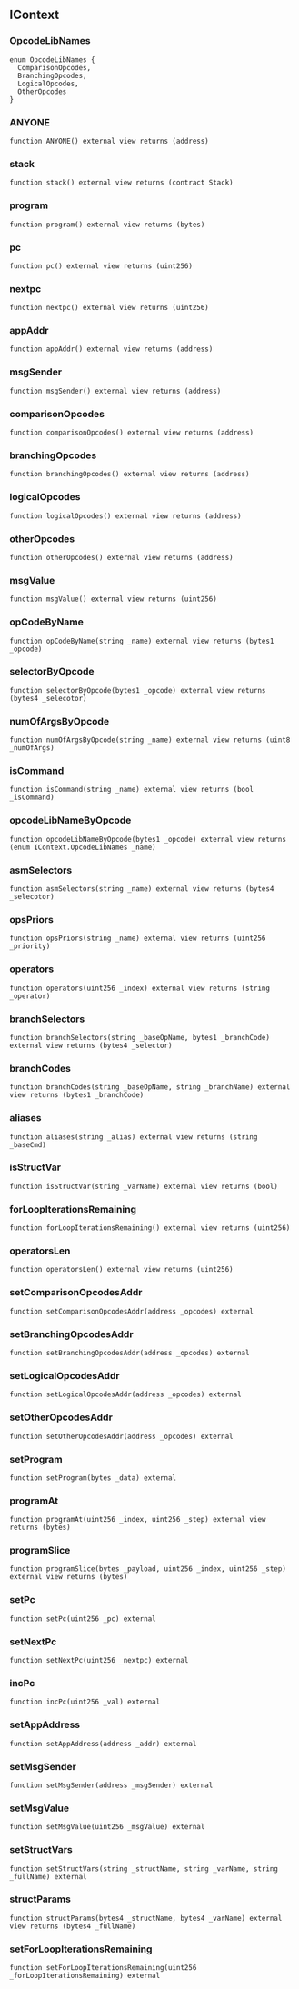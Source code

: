 ## IContext

### OpcodeLibNames

```solidity
enum OpcodeLibNames {
  ComparisonOpcodes,
  BranchingOpcodes,
  LogicalOpcodes,
  OtherOpcodes
}
```

### ANYONE

```solidity
function ANYONE() external view returns (address)
```

### stack

```solidity
function stack() external view returns (contract Stack)
```

### program

```solidity
function program() external view returns (bytes)
```

### pc

```solidity
function pc() external view returns (uint256)
```

### nextpc

```solidity
function nextpc() external view returns (uint256)
```

### appAddr

```solidity
function appAddr() external view returns (address)
```

### msgSender

```solidity
function msgSender() external view returns (address)
```

### comparisonOpcodes

```solidity
function comparisonOpcodes() external view returns (address)
```

### branchingOpcodes

```solidity
function branchingOpcodes() external view returns (address)
```

### logicalOpcodes

```solidity
function logicalOpcodes() external view returns (address)
```

### otherOpcodes

```solidity
function otherOpcodes() external view returns (address)
```

### msgValue

```solidity
function msgValue() external view returns (uint256)
```

### opCodeByName

```solidity
function opCodeByName(string _name) external view returns (bytes1 _opcode)
```

### selectorByOpcode

```solidity
function selectorByOpcode(bytes1 _opcode) external view returns (bytes4 _selecotor)
```

### numOfArgsByOpcode

```solidity
function numOfArgsByOpcode(string _name) external view returns (uint8 _numOfArgs)
```

### isCommand

```solidity
function isCommand(string _name) external view returns (bool _isCommand)
```

### opcodeLibNameByOpcode

```solidity
function opcodeLibNameByOpcode(bytes1 _opcode) external view returns (enum IContext.OpcodeLibNames _name)
```

### asmSelectors

```solidity
function asmSelectors(string _name) external view returns (bytes4 _selecotor)
```

### opsPriors

```solidity
function opsPriors(string _name) external view returns (uint256 _priority)
```

### operators

```solidity
function operators(uint256 _index) external view returns (string _operator)
```

### branchSelectors

```solidity
function branchSelectors(string _baseOpName, bytes1 _branchCode) external view returns (bytes4 _selector)
```

### branchCodes

```solidity
function branchCodes(string _baseOpName, string _branchName) external view returns (bytes1 _branchCode)
```

### aliases

```solidity
function aliases(string _alias) external view returns (string _baseCmd)
```

### isStructVar

```solidity
function isStructVar(string _varName) external view returns (bool)
```

### forLoopIterationsRemaining

```solidity
function forLoopIterationsRemaining() external view returns (uint256)
```

### operatorsLen

```solidity
function operatorsLen() external view returns (uint256)
```

### setComparisonOpcodesAddr

```solidity
function setComparisonOpcodesAddr(address _opcodes) external
```

### setBranchingOpcodesAddr

```solidity
function setBranchingOpcodesAddr(address _opcodes) external
```

### setLogicalOpcodesAddr

```solidity
function setLogicalOpcodesAddr(address _opcodes) external
```

### setOtherOpcodesAddr

```solidity
function setOtherOpcodesAddr(address _opcodes) external
```

### setProgram

```solidity
function setProgram(bytes _data) external
```

### programAt

```solidity
function programAt(uint256 _index, uint256 _step) external view returns (bytes)
```

### programSlice

```solidity
function programSlice(bytes _payload, uint256 _index, uint256 _step) external view returns (bytes)
```

### setPc

```solidity
function setPc(uint256 _pc) external
```

### setNextPc

```solidity
function setNextPc(uint256 _nextpc) external
```

### incPc

```solidity
function incPc(uint256 _val) external
```

### setAppAddress

```solidity
function setAppAddress(address _addr) external
```

### setMsgSender

```solidity
function setMsgSender(address _msgSender) external
```

### setMsgValue

```solidity
function setMsgValue(uint256 _msgValue) external
```

### setStructVars

```solidity
function setStructVars(string _structName, string _varName, string _fullName) external
```

### structParams

```solidity
function structParams(bytes4 _structName, bytes4 _varName) external view returns (bytes4 _fullName)
```

### setForLoopIterationsRemaining

```solidity
function setForLoopIterationsRemaining(uint256 _forLoopIterationsRemaining) external
```

